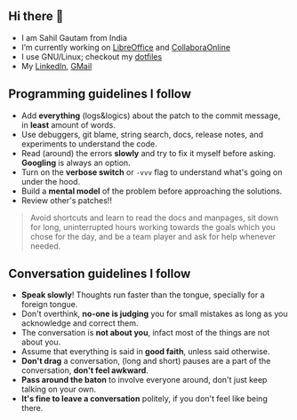 ## Hi there 👋

- I am Sahil Gautam from India
- I’m currently working on [LibreOffice] and [CollaboraOnline]
- I use GNU/Linux; checkout my [dotfiles]
- My [LinkedIn], [GMail]

[dotfiles]: https://github.com/printfdebugging/dotfiles
[LibreOffice]: https://gerrit.libreoffice.org/q/owner:sahil.gautam.extern@allotropia.de
[CollaboraOnline]: https://collaboraonline.github.io/
[LinkedIn]: https://linkedin.com/in/printfdebugging
[Github]: https://github.com/printfdebugging
[GMail]: mailto:printfdebugging@gmail.com

## Programming guidelines I follow
- Add **everything** (logs&logics) about the patch to the commit message, in **least** amount of words.
- Use debuggers, git blame, string search, docs, release notes, and experiments to understand the code.
- Read (around) the errors **slowly** and try to fix it myself before asking. **Googling** is always an option.
- Turn on the **verbose switch** or `-vvv` flag to understand what's going on under the hood.
- Build a **mental model** of the problem before approaching the solutions.
- Review other's patches!!

> Avoid shortcuts and learn to read the docs and manpages, sit down for long,
> uninterrupted hours working towards the goals which you chose for the day, 
> and be a team player and ask for help whenever needed.

## Conversation guidelines I follow
- **Speak slowly**! Thoughts run faster than the tongue, specially for a foreign tongue.
- Don't overthink, **no-one is judging** you for small mistakes as long as you acknowledge and correct them.
- The conversation is **not about you**, infact most of the things are not about you.
- Assume that everything is said in **good faith**, unless said otherwise.
- **Don't drag** a conversation, (long and short) pauses are a part of the conversation, **don't feel awkward**.
- **Pass around the baton** to involve everyone around, don't just keep talking on your own.
- **It's fine to leave a conversation** politely, if you don't feel like being there.

<!-- libo -->
<!--     - notebookbar dropdown -->
<!--     - deadlocks -->
<!--     - welding -->
<!---->
<!-- ask ai to ask more questions -->
<!-- body and workouts, fitter fuller skinnier muscular -->
<!-- create an 8 bit computer on your own -->
<!-- first scope out the existing codebase before wirtiing something of hyour own -->
